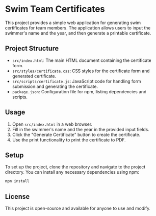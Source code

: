 # Swim Team Certificates

This project provides a simple web application for generating swim certificates for team members. The application allows users to input the swimmer's name and the year, and then generate a printable certificate.

## Project Structure

- `src/index.html`: The main HTML document containing the certificate form.
- `src/styles/certificate.css`: CSS styles for the certificate form and generated certificate.
- `src/scripts/certificate.js`: JavaScript code for handling form submission and generating the certificate.
- `package.json`: Configuration file for npm, listing dependencies and scripts.

## Usage

1. Open `src/index.html` in a web browser.
2. Fill in the swimmer's name and the year in the provided input fields.
3. Click the "Generate Certificate" button to create the certificate.
4. Use the print functionality to print the certificate to PDF.

## Setup

To set up the project, clone the repository and navigate to the project directory. You can install any necessary dependencies using npm:

```bash
npm install
```

## License

This project is open-source and available for anyone to use and modify.